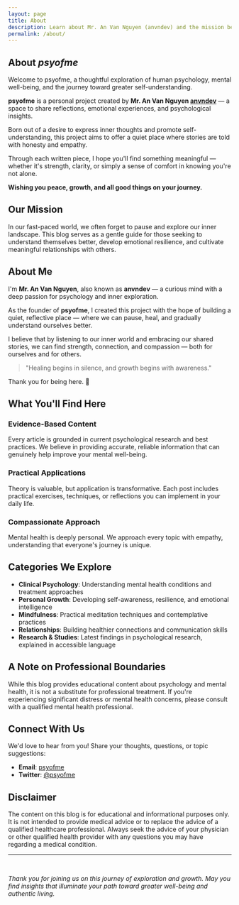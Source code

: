 ```yaml
---
layout: page
title: About
description: Learn about Mr. An Van Nguyen (anvndev) and the mission behind psyofme psychology blog.
permalink: /about/
---
```


## About *psyofme*

Welcome to psyofme, a thoughtful exploration of human psychology, mental well-being, and the journey toward greater self-understanding.

**psyofme** is a personal project created by **Mr. An Van Nguyen [anvndev](https://anvndev.github.io/)** — a space to share reflections, emotional experiences, and psychological insights.

Born out of a desire to express inner thoughts and promote self-understanding, this project aims to offer a quiet place where stories are told with honesty and empathy.

Through each written piece, I hope you'll find something meaningful — whether it's strength, clarity, or simply a sense of comfort in knowing you're not alone.

**Wishing you peace, growth, and all good things on your journey.**

## Our Mission

In our fast-paced world, we often forget to pause and explore our inner landscape. This blog serves as a gentle guide for those seeking to understand themselves better, develop emotional resilience, and cultivate meaningful relationships with others.


## About Me

I'm **Mr. An Van Nguyen**, also known as **anvndev** — a curious mind with a deep passion for psychology and inner exploration.

As the founder of **psyofme**, I created this project with the hope of building a quiet, reflective place — where we can pause, heal, and gradually understand ourselves better.

I believe that by listening to our inner world and embracing our shared stories, we can find strength, connection, and compassion — both for ourselves and for others.

> "Healing begins in silence, and growth begins with awareness."

Thank you for being here. 🌿


## What You'll Find Here

### Evidence-Based Content
Every article is grounded in current psychological research and best practices. We believe in providing accurate, reliable information that can genuinely help improve your mental well-being.

### Practical Applications
Theory is valuable, but application is transformative. Each post includes practical exercises, techniques, or reflections you can implement in your daily life.

### Compassionate Approach
Mental health is deeply personal. We approach every topic with empathy, understanding that everyone's journey is unique.

## Categories We Explore

- **Clinical Psychology**: Understanding mental health conditions and treatment approaches
- **Personal Growth**: Developing self-awareness, resilience, and emotional intelligence
- **Mindfulness**: Practical meditation techniques and contemplative practices
- **Relationships**: Building healthier connections and communication skills
- **Research & Studies**: Latest findings in psychological research, explained in accessible language

## A Note on Professional Boundaries

While this blog provides educational content about psychology and mental health, it is not a substitute for professional treatment. If you're experiencing significant distress or mental health concerns, please consult with a qualified mental health professional.

## Connect With Us

We'd love to hear from you! Share your thoughts, questions, or topic suggestions:

- **Email**: [psyofme](mailto:psyofme@gmail.com)
- **Twitter**: [@psyofme](https://twitter.com/psyofme)

## Disclaimer

The content on this blog is for educational and informational purposes only. It is not intended to provide medical advice or to replace the advice of a qualified healthcare professional. Always seek the advice of your physician or other qualified health provider with any questions you may have regarding a medical condition.

---
<br>

*Thank you for joining us on this journey of exploration and growth. May you find insights that illuminate your path toward greater well-being and authentic living.*